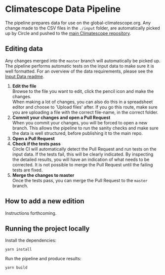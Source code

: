 # Climatescope Data Pipeline
The pipeline prepares data for use on the global-climatescope.org. Any change made to the CSV files in the `./input` folder, are automatically picked up by Circle and pushed to the [main Climatescope repository](https://github.com/climatescope/climatescope.org).

## Editing data
Any changes merged into the `master` branch will automatically be picked up. The pipeline performs automatic tests on the input data to make sure it is well formatted. For an overview of the data requirements, please see the [Input Data readme](input/README.md).

1. **Edit the file**  
Browse to the file you want to edit, click the pencil icon and make the changes.  
When making a lot of changes, you can also do this in a spreadsheet editor and choose to 'Upload files' after. If you go this route, make sure you are uploading a file with the correct file-name, in the correct folder.
2. **Commit your changes and open a Pull Request**  
When you commit your changes, you will be forced to open a new branch. This allows the pipeline to run the sanity checks and make sure the data is well structured, before publishing it to the main repo.
3. **Open a Pull Request**
4. **Check if the tests pass**  
Circle CI will automatically detect the Pull Request and run tests on the input data. If the tests fail, this will be clearly indicated. By inspecting the detailed results, you will have an indication of what needs to be corrected. It is not possible to merge the Pull Request until the failing tests are fixed.
5. **Merge the changes to master**  
Once the tests pass, you can merge the Pull Request to the `master` branch.

## How to add a new edition
Instructions forthcoming.

## Running the project locally
Install the dependencies:

`yarn install`

Run the pipeline and produce results:

`yarn build`
